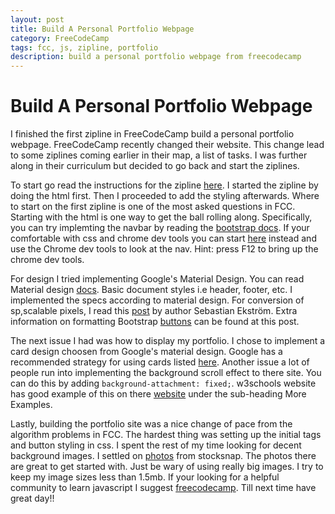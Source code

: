 ```yaml
---
layout: post
title: Build A Personal Portfolio Webpage
category: FreeCodeCamp
tags: fcc, js, zipline, portfolio
description: build a personal portfolio webpage from freecodecamp
---
```


Build A Personal Portfolio Webpage
==========

I finished the first zipline in FreeCodeCamp build a personal portfolio webpage. FreeCodeCamp recently changed their website. This change lead to some ziplines coming earlier in their map, a list of tasks. I was further along in their curriculum but decided to go back and start the ziplines. 

To start go read the instructions for the zipline [here](http://freecodecamp.com/challenges/zipline-build-a-personal-portfolio-webpage). I started the zipline by doing the html first. Then I proceeded to add the styling afterwards. Where to start on the first zipline is one of the most asked questions in FCC. Starting with the html is one way to get the ball rolling along. Specifically, you can try implemting the navbar by reading the [bootstrap docs](http://getbootstrap.com/components/#nav). If your comfortable with css and chrome dev tools you can start [here](http://getbootstrap.com/examples/navbar-static-top/) instead and use the Chrome dev tools to look at the nav. Hint: press F12 to bring up the chrome dev tools.

For design I tried implementing Google's Material Design. You can read Material design [docs](https://www.google.com/design/spec/material-design/introduction.html). Basic document styles i.e header, footer, etc. I implemented the specs according to material design. For conversion of sp,scalable pixels, I read this [post](http://zerosixthree.se/8-sass-mixins-you-must-have-in-your-toolbox/) by author Sebastian Ekström. Extra information on formatting Bootstrap [buttons](https://bootstrapbay.com/blog/bootstrap-button-styles/) can be found at this post.

 The next issue I had was how to display my portfolio. I chose to implement a card design choosen from Google's material design. Google has a recommended strategy for using cards listed  [here](https://www.google.com/design/spec/components/cards.html#cards-usage). Another issue a lot of people run into implementing the background scroll effect to there site. You can do this by adding <code>background-attachment: fixed;</code>. w3schools website has good example of this on there [website](http://www.w3schools.com/cssref/pr_background-attachment.asp) under the sub-heading More Examples.
 
 Lastly, building the portfolio site was a nice change of pace from the algorithm problems in FCC. The hardest thing was setting up the initial tags and button styling in css. I spent the rest of my time looking for decent background images. I settled on  [photos](https://stocksnap.io/) from stocksnap. The photos there are great to get started with. Just be wary of using really big images. I try to keep my image sizes less than 1.5mb. If your looking for a helpful community to learn javascript I suggest [freecodecamp](http://freecodecamp.com/). Till next time have great day!!
 
